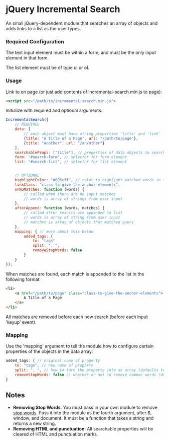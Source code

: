 # jQuery Incremental Search

An small jQuery-dependent module that searches an array of objects and adds links to a list as the user types.

### Required Configuration

The text input element must be within a form, and must be the only input element in that form.

The list element must be of type ul or ol.

### Usage

Link to on page (or just add contents of incremental-search.min.js to page):

````html
<script src="/path/to/incremental-search.min.js">
````

Initialize with required and optional arguments:

````javascript
IncrementalSearch({
    // REQUIRED
    data: [
        // each object must have string properties 'title' and 'link'
        {title: "A Title of a Page", url: "/path/to/page"},
        {title: "Another", url: "/an/other"}
    ],
    searchableProps: ["title"], // properties of data objects to search
    form: "#search-form", // selector for form element
    list: "#search-list", // selector for list element


    // OPTIONAL
    highlightColor: "#006cff", // color to highlight matched words in title
    linkClass: "class-to-give-the-anchor-elements",
    onNoMatches: function (words) {
        // called when there are no input matches
        // words is array of strings from user input
    },
    afterAppend: function (words, matches) {
        // called after results are appended to list
        // words is array of string from user input
        // matches is array of objects that matched query
    },
    mapping: { // more about this below
        added_tags: {
            to: "tags"
            split: ", ",
            removeStopWords: false
        }
    }
});
````

When matches are found, each match is appended to the list in the following format:

````html
<li>
    <a href="/path/to/page" class="class-to-give-the-anchor-elements">
        A Title of a Page
    </a>
</li>
````

All matches are removed before each new search (before each input 'keyup' event).

### Mapping

Use the 'mapping' argument to tell the module how to configure certain properties of the objects in the data array:

````javascript
added_tags: { // original name of property
    to: "tags", // new name of property
    split: ", ", // how to turn the property into an array (defaults to any amount of whitespace)
    removeStopWords: false // whether or not to remove common words (defaults to true)
}
````

## Notes

* **Removing Stop Words**: You must pass in your own module to remove [stop words](https://en.wikipedia.org/wiki/Stop_words). Pass it into the module as the fourth argument, after $, window, and document. It must be a function that takes a string and returns a new string.
* **Removing HTML and punctuation**: All searchable properties will be cleared of HTML and punctuation marks.
